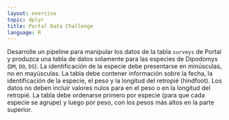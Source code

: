 ```yaml
---
layout: exercise
topic: dplyr
title: Portal Data Challenge
language: R
---
```


Desarrolle un pipeline para manipular los datos de la tabla `surveys` de Portal y produzca una tabla de datos solamente para las especies de Dipodomys (`DM`, `DO`, `DS`).
La identificación de la especie debe presentarse en minúsculas, no en mayúsculas.
La tabla debe contener información sobre la fecha, la identificación de la especie, el peso y la longitud del retropié (hindfoot).
Los datos no deben incluir valores nulos para en el peso o en la longitud del retropié.
La tabla debe ordenarse primero por especie (para que cada especie se agrupe) y luego por peso, con los pesos más altos en la parte superior.